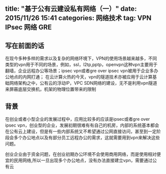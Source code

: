 title:  "基于公有云建设私有网络（一）"
date:   2015/11/26 15:41
categories: 网络技术
tag: VPN IPsec 网络 GRE 
---

## 写在前面的话
在现今多种多样的需求以及复杂的网络环境下，VPN的使用场景越来越多，不同类型的vpn用于不同的场景，例如，ssl，l2tp,pptp，openvpn这种vpn主要用于翻墙，企业远程办公等场景；ipsec vpn或者gre over ipsec vpn被用于企业多办公地点的内网打通；
在云计算火热的今天，vpn的隧道技术亦被应用于云计算基础网络架构之中，公有云的浮动IP，VPC SDN网络的建设，无不是利用vpn隧道来屏蔽底层交换机，机架的物理位置带来的限制


## 背景
在创业或者小型企业的发展过程中，应用比较多的应该是ipsec或者gre over ipsec vpn，创业型的企业，发展初期很难有有自己的机房，内部的系统基本都会在公有云上建设，但是有一些内部系统又不希望通过公网直接访问，甚至到一定阶段会多个办公地点以及有部分员工远程办公的需求，这就需要用到vpn来解决这些问题。


创业企业由于资金问题，在创业初期办公环境不会使用商用网络，而是使用相对便宜的民用网络,所以一旦出现多个办公地点，没有办法直接建立vpn，需要通过公有云



<div style="height: 500px;" id="canvas"/>
<script src="/blogjs/qunee-module.js"></script>
<script>
    var graph = new Q.Graph('canvas');

    var hello = graph.createNode("Hello", -100, -50);
    hello.image = Q.Graphs.server;
    var qunee = graph.createNode("Qunee", 100, 50);
    var edge = graph.createEdge("Hello\nQunee", hello, qunee);
    edge.setStyle(Q.Styles.LABEL_OFFSET_Y, -10);
    edge.setStyle(Q.Styles.LABEL_POSITION, Q.Position.CENTER_TOP);
    edge.setStyle(Q.Styles.LABEL_ANCHOR_POSITION, Q.Position.CENTER_BOTTOM);
    edge.setStyle(Q.Styles.LABEL_BORDER, 1);
    edge.setStyle(Q.Styles.LABEL_POINTER, true);
    edge.setStyle(Q.Styles.LABEL_PADDING, new Q.Insets(2, 5));
    edge.setStyle(Q.Styles.LABEL_BACKGROUND_GRADIENT,
            Q.Gradient.LINEAR_GRADIENT_VERTICAL);
</script>